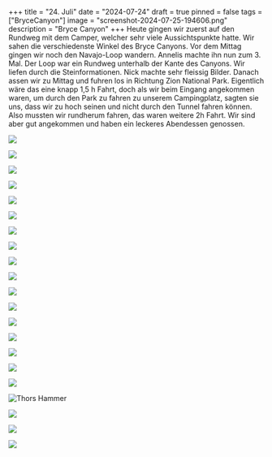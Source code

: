 +++
title = "24. Juli"
date = "2024-07-24"
draft = true
pinned = false
tags = ["BryceCanyon"]
image = "screenshot-2024-07-25-194606.png"
description = "Bryce Canyon"
+++
Heute gingen wir zuerst auf den Rundweg mit dem Camper, welcher sehr viele Aussichtspunkte hatte. Wir sahen die verschiedenste Winkel des Bryce Canyons. Vor dem Mittag gingen wir noch den Navajo-Loop wandern. Annelis machte ihn nun zum 3. Mal. Der Loop war ein Rundweg unterhalb der Kante des Canyons. Wir liefen durch die Steinformationen. Nick machte sehr fleissig Bilder. Danach assen wir zu Mittag und fuhren los in Richtung Zion National Park. Eigentlich wäre das eine knapp 1,5 h Fahrt, doch als wir beim Eingang angekommen waren, um durch den Park zu fahren zu unserem Campingplatz, sagten sie uns, dass wir zu hoch seinen und nicht durch den Tunnel fahren können. Also mussten wir rundherum fahren, das waren weitere 2h Fahrt. Wir sind aber gut angekommen und haben ein leckeres Abendessen genossen.

![](screenshot-2024-07-25-193025.png)

![](screenshot-2024-07-25-193039.png)

![](screenshot-2024-07-25-193050.png)

![](screenshot-2024-07-25-193126.png)

![](screenshot-2024-07-25-193222.png)

![](screenshot-2024-07-25-193247.png)

![](screenshot-2024-07-25-193305.png)

![](screenshot-2024-07-25-193354.png)

![](screenshot-2024-07-25-193420.png)

![](screenshot-2024-07-27-171710.png)

![](screenshot-2024-07-25-193837.png)

![](screenshot-2024-07-25-193913.png)

![](screenshot-2024-07-25-193940.png)

![](screenshot-2024-07-25-194006.png)

![](screenshot-2024-07-25-194051.png)

![](screenshot-2024-07-25-194227.png)

![](screenshot-2024-07-25-194357.png)

![Thors Hammer](screenshot-2024-07-25-194430.png)

![](screenshot-2024-07-25-194506.png)

![](screenshot-2024-07-25-194600.png)

![](screenshot-2024-07-25-194621.png)